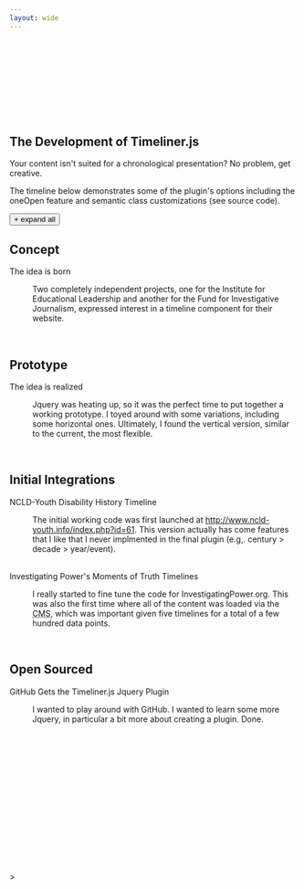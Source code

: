 ```yaml
---
layout: wide
---
```

<!DOCTYPE html>
<html xmlns="http://www.w3.org/1999/xhtml">
<head>
<meta http-equiv="Content-Type" content="text/html; charset=UTF-8">
<title>Timeliner.js Demo</title>
<link rel="canonical" href="https://technotarek.com/timeliner/timeliner.html" />
<link rel="stylesheet" href="css/demo.css" type="text/css" media="screen">
<link rel="stylesheet" href="css/timeliner.css" type="text/css" media="screen">
<link rel="stylesheet" href="css/responsive.css" type="text/css" media="screen">
<link rel="stylesheet" href="inc/colorbox.css" type="text/css" media="screen">
<script type="text/javascript">

      var _gaq = _gaq || [];
      _gaq.push(['_setAccount', 'UA-1415294-1']);
      _gaq.push(['_trackPageview']);

      (function() {
        var ga = document.createElement('script'); ga.type = 'text/javascript'; ga.async = true;
        ga.src = ('https:' == document.location.protocol ? 'https://ssl' : 'http://www') + '.google-analytics.com/ga.js';
        var s = document.getElementsByTagName('script')[0]; s.parentNode.insertBefore(ga, s);
      })();

    </script>
</head>
<body>
<div class="container">
<h1>Timeliner</h1>
<p class="lead">Working examples of the timeliner.js jquery plugin. This page features two working examples, which demonstrate several key features including expand/collapse, autostart/autoload, and multiple timelines per page. Also see the <a href="demo-future/timeliner-future.html">newer "Future" demo</a>, released along with version 2.0 of this plugin.</p>
<h2>The Civil Rights Movement 1954-1964</h2>
<p>The content used in this demo is from <a href="http://www.technotarek.com/case-studies/investigating-power">InvestigatingPower.org</a>, one of two initial places where I implemented timeliner. InvestigatingPower.org features a total of five timeliner-powered timelines covering the topics of <a href="http://www.investigatingpower.org/timelines/mccarthyism/" target="_blank">McCarthyism</a>, <a href="http://www.investigatingpower.org/timelines/civil-rights/" target="_blank">Civil Rights</a>, <a href="http://www.investigatingpower.org/timelines/vietnam/" target="_blank">the Vietnam War</a>, <a href="http://www.investigatingpower.org/timelines/watergate/" target="_blank">the Watergate Scandal</a>, <a href="http://www.investigatingpower.org/timelines/corporate-power/" target="_blank">Corporate Power (Tobacco)</a>, and <a href="http://www.investigatingpower.org/timelines/9-11/" target="_blank">Post 9/11</a>.</p>
<div id="timeline" class="timeline-container">
<button class="timeline-toggle">+ expand all</button>
<br class="clear">
<div class="timeline-wrapper">
<h2 class="timeline-time"><span>1954</span></h2>
<dl class="timeline-series">
<dt id="19540517" class="timeline-event"><a>Brown v. Board of Education</a></dt>
<dd class="timeline-event-content" id="19540517EX">
<h3>May 17, 1954</h3>
<p>
The U.S. Supreme Court hands down a unanimous 9-0 decision in the Brown v. Board of Education of Topeka case, opening the door for the civil rights movement and ultimately racial integration in all aspects of U.S. society. In overturning Plessy v. Ferguson (1896), the court rules that “separate educational facilities are inherently unequal.”</p>
<br class="clear">
</dd>
</dl>
</div>
<div class="timeline-wrapper">
<h2 class="timeline-time"><span>1955</span></h2>
<dl class="timeline-series">
<dt id="19550828" class="timeline-event start-open"><a>Emmett Till</a></dt>
<dd class="timeline-event-content" id="19550828EX">
<h3>August 28, 1955</h3>
<div class="media">
<a href="#inline-1955-08-282" class="CBmodal"><img src="//img.youtube.com/vi/GU1wuqyOP98/0.jpg" width="240" height="180" alt="Related Video: The Emmett Till Murder"></a>
<p class="mediaLink"><a href="#inline-1955-08-282" class="CBmodal" title="Related Video: The Emmett Till Murder">Watch: The Emmett Till Murder</a></p>
<div style="display:none">
<div id="inline-1955-08-282" class="modalBox">
<object>
<param name="movie" value="//www.youtube.com/v/GU1wuqyOP98?fs=1&amp;hd=0&amp;showsearch=0&amp;showinfo=0&amp;width=640&amp;height=380">
<param name="allowFullScreen" value="true">
<param name="allowScriptAccess" value="always">
<embed src="//www.youtube.com/v/GU1wuqyOP98?fs=1&amp;hd=0&amp;showsearch=0&amp;showinfo=0&amp;width=640&amp;height=380" type="application/x-shockwave-flash" allowfullscreen="true" allowscriptaccess="always" width="640" height="380">
</object>
</div>
</div>
</div>
<p>
Fourteen-year-old African-American Emmett Till is brutally murdered after reportedly flirting with a white woman while visiting relatives in Mississippi. For the first time, both black and white reporters cover the trial epitomizing "one of the most shocking and enduring stories of the twentieth century." The white defendants, Roy Bryant and J.W. Milam, are acquitted by an all-white jury in only 67 minutes; later they describe in full detail to Look magazine (which paid them $4,000) how they killed Till. His mother insists on an open casket funeral, and the powerful image of his mutilated body sparks a strong reaction across the country and the world.</p>
<br class="clear">
</dd>
<dt id="19551201" class="timeline-event"><a>Rosa Parks</a></dt>
<dd class="timeline-event-content" id="19551201EX">
<h3>December 1, 1955</h3>
<p>
The arrest of Rosa Parks, a 42-year-old African-American seamstress and civil rights activist who refused to give up her bus seat to a white passenger, sets off a long anticipated bus boycott by residents of Montgomery, Ala. The 13-month protest and ensuing litigation eventually make it to the U.S. Supreme Court, which declares that segregation on public buses is unconstitutional. The Montgomery bus boycott brings the Rev. Dr. Martin Luther King Jr. and his nonviolent approach to social change to the forefront of the civil rights movement.</p>
<br class="clear">
</dd>
</dl>
</div>
<div class="timeline-wrapper">
<h2 class="timeline-time"><span>1957</span></h2>
<dl class="timeline-series">
<dt id="19570904" class="timeline-event start-open"><a>Little Rock</a></dt>
<dd class="timeline-event-content" id="19570904EX">
<h3>September 4, 1957</h3>
<div class="media">
<a href="#inline-1957-09-044" class="CBmodal"><img src="//img.youtube.com/vi/h148GEIgUeA/0.jpg" width="240" height="180" alt="Related Video: Reporting Little Rock"></a>
<p class="mediaLink"><a href="#inline-1957-09-044" class="CBmodal" title="Related Video: Reporting Little Rock">Watch: Reporting Little Rock</a></p>
<div style="display:none">
<div id="inline-1957-09-044" class="modalBox">
<object>
<param name="movie" value="http://www.youtube.com/v/h148GEIgUeA?fs=1&amp;hd=0&amp;showsearch=0&amp;showinfo=0&amp;width=640&amp;height=380">
<param name="allowFullScreen" value="true">
<param name="allowScriptAccess" value="always">
<embed src="//www.youtube.com/v/h148GEIgUeA?fs=1&amp;hd=0&amp;showsearch=0&amp;showinfo=0&amp;width=640&amp;height=380" type="application/x-shockwave-flash" allowfullscreen="true" allowscriptaccess="always" width="640" height="380">
</object>
</div>
</div>
</div>
<p>
Three years removed from the Brown v. Board of Education decision, Arkansas Gov. Orval Faubus orders the National Guard to stop nine black students from attending the all-white Little Rock Central High School. President Dwight D. Eisenhower intervenes by federalizing the National Guard and deploying Army troops to protect the students, stripping the state of power. Media coverage of the physical and verbal harassment the black students were subjected to is reported and broadcast around the world. In the end, they successfully integrate Central High.</p>
<br class="clear">
</dd>
</dl>
</div>
<div class="timeline-wrapper">
<h2 class="timeline-time"><span>1961</span></h2>
<dl class="timeline-series">
<dt id="19610504" class="timeline-event start-open"><a>Freedom Rides</a></dt>
<dd class="timeline-event-content" id="19610504EX">
<h3>May 4, 1961</h3>
<div class="media">
<a href="#inline-1961-05-045" class="CBmodal"><img src="//img.youtube.com/vi/Sxe9dJoZ-AQ/0.jpg" width="240" height="180" alt="Related Video: Freedom Rides"></a>
<p class="mediaLink"><a href="#inline-1961-05-045" class="CBmodal" title="Related Video: Freedom Rides">Watch: Freedom Rides</a></p>
<div style="display:none">
<div id="inline-1961-05-045" class="modalBox">
<object>
<param name="movie" value="http://www.youtube.com/v/Sxe9dJoZ-AQ?fs=1&amp;hd=0&amp;showsearch=0&amp;showinfo=0&amp;width=640&amp;height=380">
<param name="allowFullScreen" value="true">
<param name="allowScriptAccess" value="always">
<embed src="//www.youtube.com/v/Sxe9dJoZ-AQ?fs=1&amp;hd=0&amp;showsearch=0&amp;showinfo=0&amp;width=640&amp;height=380" type="application/x-shockwave-flash" allowfullscreen="true" allowscriptaccess="always" width="640" height="380">
</object>
</div>
</div>
</div>
<p>
The first of many civil rights “Freedom Rides” leaves Washington, D.C., for New Orleans. The Freedom Riders want to test the validity of the Supreme Court’s decision to outlaw racial segregation in bus terminals and through interstate bus travel. Angry white mobs – with the blessing of Alabama law enforcement – meet the convoy in Anniston and Birmingham, brutally beating the Freedom Riders and firebombing one of the buses.<sup>7</sup></p>
<br class="clear">
</dd>
</dl>
</div>
<div class="timeline-wrapper">
<h2 class="timeline-time"><span>1963</span></h2>
<dl class="timeline-series">
<dt id="19630828" class="timeline-event"><a>"I Have a Dream"</a></dt>
<dd class="timeline-event-content" id="19630828EX">
<h3>August 28, 1963</h3>
<div class="media">
<a href="#inline-1963-08-287" class="CBmodal"><img src="//img.youtube.com/vi/gvAQE66jwcg/0.jpg" width="240" height="180" alt="Related Video: Black Press"></a>
<p class="mediaLink"><a href="#inline-1963-08-287" class="CBmodal" title="Related Video: Black Press">Watch: Black Press</a></p>
<div style="display:none">
<div id="inline-1963-08-287" class="modalBox">
<object>
<param name="movie" value="http://www.youtube.com/v/gvAQE66jwcg?fs=1&amp;hd=0&amp;showsearch=0&amp;showinfo=0&amp;width=640&amp;height=380">
<param name="allowFullScreen" value="true">
<param name="allowScriptAccess" value="always">
<embed src="//www.youtube.com/v/gvAQE66jwcg?fs=1&amp;hd=0&amp;showsearch=0&amp;showinfo=0&amp;width=640&amp;height=380" type="application/x-shockwave-flash" allowfullscreen="true" allowscriptaccess="always" width="640" height="380">
</object>
</div>
</div>
</div>
<p>
In one of the largest gatherings in the nation’s capital and one of the first to be broadcast live on national television, at least 200,000 civil rights protesters stage a March on Washington concluding at the Lincoln Memorial. The march is dedicated to jobs and freedom and takes place 100 years after the&nbsp;Emancipation Proclamation. The highlight of the event is Martin Luther King Jr.’s historic “I Have a Dream” speech.</p>
<blockquote>
I have a dream that one day this nation will rise up and live out the true meaning of its creed: "We hold these truths to be self-evident: that all men are created equal."
<div class="attribution">&mdash;Martin Luthar King Jr.</div>
</blockquote>
<br class="clear">
</dd>
</dl>
</div>
<div class="timeline-wrapper">
<h2 class="timeline-time"><span>1964</span></h2>
<dl class="timeline-series">
<dt id="19640702" class="timeline-event"><a>Civil Rights Act</a></dt>
<dd class="timeline-event-content" id="19640702EX">
<h3>July 2, 1964</h3>
<p>
President Lyndon B. Johnson signs the Civil Rights Act of 1964, mandating equal opportunity employment, and complete desegregation of schools and other public facilities. It also outlaws unequal voter registration requirements. Although it would take years for these changes to take effect in communities around the country, the law is a monumental victory for the civil rights movement.</p>
<br class="clear">
</dd>
<dt id="19641014" class="timeline-event"><a>Nobel Peace Prize</a></dt>
<dd class="timeline-event-content" id="19641014EX">
<h3>October 14, 1964</h3>
<p>Martin Luther King Jr. is awarded the Nobel Peace Prize; at 35, he is the youngest recipient.</p>
<br class="clear">
</dd>
</dl>
</div>
<br class="clear">
</div>
<p>&nbsp;</p>
<br>
<br>
<script async src="//pagead2.googlesyndication.com/pagead/js/adsbygoogle.js"></script>

<ins class="adsbygoogle" style="display:block;width:728px;height:90px;margin:0 auto" data-ad-client="ca-pub-7124069219813221" data-ad-slot="6569227235"></ins>
<script>
		(adsbygoogle = window.adsbygoogle || []).push({});
		</script>
<p>&nbsp;
<br>
<br>
<h2>The Development of Timeliner.js</h2>
<p>Your content isn't suited for a chronological presentation? No problem, get creative.</p>
<p>The timeline below demonstrates some of the plugin's options including the oneOpen feature and semantic class customizations (see source code).
<div id="timeline-js" class="timeline-container">
<button class="timeline-toggle">+ expand all</button>
<br class="clear">
<div class="timeline-wrapper">
<h2 class="milestone"><span>Concept</span></h2>
<dl class="timeline-series">
<dt id="born" class="timeline-event"><a>The idea is born</a></dt>
<dd class="timeline-event-content" id="bornEX">
<p>Two completely independent projects, one for the Institute for Educational Leadership and another for the Fund for Investigative Journalism, expressed interest in a timeline component for their website.</p>
<br class="clear">
</dd>
</dl>
</div>
<div class="timeline-wrapper">
<h2 class="milestone"><span>Prototype</span></h2>
<dl class="timeline-series">
<dt id="realized" class="timeline-event"><a>The idea is realized</a></dt>
<dd class="timeline-event-content" id="realizedEX">
<p>Jquery was heating up, so it was the perfect time to put together a working prototype. I toyed around with some variations, including some horizontal ones. Ultimately, I found the vertical version, similar to the current, the most flexible.</p>
<br class="clear">
</dd>
</dl>
</div>
<div class="timeline-wrapper">
<h2 class="milestone"><span>Initial Integrations</span></h2>
<dl class="timeline-series">
<dt id="ncld" class="timeline-event"><a>NCLD-Youth Disability History Timeline</a></dt>
<dd class="timeline-event-content" id="ncldEX">
<p>The initial working code was first launched at <a href="http://www.ncld-youth.info/index.php?id=61">http://www.ncld-youth.info/index.php?id=61</a>. This version actually has come features that I like that I never implmented in the final plugin (e.g,. century > decade > year/event).</p>
<br class="clear">
</dd>
<dt id="power"><a>Investigating Power's Moments of Truth Timelines</a></dt>
<dd class="timeline-event-content" id="powerEX">
<p>I really started to fine tune the code for InvestigatingPower.org. This was also the first time where all of the content was loaded via the <abbr title="content management system">CMS</abbr>, which was important given five timelines for a total of a few hundred data points.</p>
<br class="clear">
</dd>
</dl>
</div>
<div class="timeline-wrapper">
<h2 class="milestone"><span>Open Sourced</span></h2>
<dl class="timeline-series">
<dt id="github" class="timeline-event"><a>GitHub Gets the Timeliner.js Jquery Plugin</a></dt>
<dd class="timeline-event-content" id="githubEX">
<p>I wanted to play around with GitHub. I wanted to learn some more Jquery, in particular a bit more about creating a plugin. Done.</p>
<br class="clear">
</dd>
</dl>
</div>
<br class="clear">
</div>
</div>
<p>&nbsp;</p>
<br>
<br>
<div class="container">
<script async src="//pagead2.googlesyndication.com/pagead/js/adsbygoogle.js"></script>

<ins class="adsbygoogle" style="display:block;width:728px;height:90px;margin:0 auto" data-ad-client="ca-pub-7124069219813221" data-ad-slot="6569227235"></ins>
<script>
		(adsbygoogle = window.adsbygoogle || []).push({});
		</script>
</div>>

<script src="https://ajax.googleapis.com/ajax/libs/jquery/1.9.1/jquery.min.js"></script>
<script type="text/javascript" src="inc/colorbox.js"></script>
<script type="text/javascript" src="js/timeliner.js"></script>
<script>
		$(document).ready(function() {
			$.timeliner({});
			$.timeliner({
				timelineContainer: '#timeline-js',
				timelineSectionMarker: '.milestone',
				oneOpen: true,
				startState: 'flat',
				expandAllText: '+ Show All',
				collapseAllText: '- Hide All'
			});
			// Colorbox Modal
			$(".CBmodal").colorbox({inline:true, initialWidth:100, maxWidth:682, initialHeight:100, transition:"elastic",speed:750});
		});
	</script>
</body>
</html>
